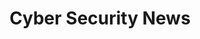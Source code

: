 ---
title: Cyber Security News
description: A Dedicated News Channel For Hackers And Security Professionals. Get Latest Hacker News & Cyber Security Newsletters update Daily.
url: https://cybersecuritynews.com/
image:
    # url: '/assets/images/cafe.png'
    # alt: 'Cafe'
tags: ['news']
pubDate: 2023-11-26
draft: false
---